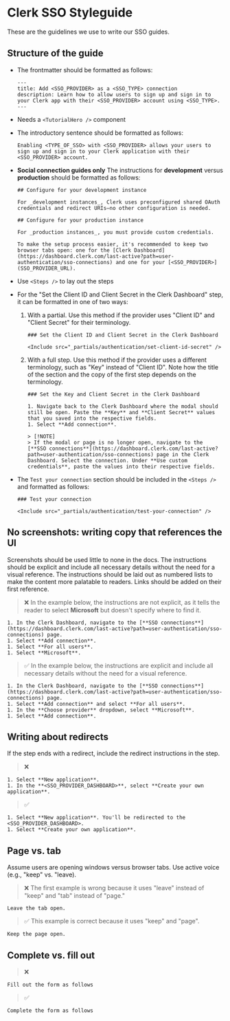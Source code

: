 # Clerk SSO Styleguide

These are the guidelines we use to write our SSO guides.

## Structure of the guide

- The frontmatter should be formatted as follows:

  ```mdx
  ---
  title: Add <SSO_PROVIDER> as a <SSO_TYPE> connection
  description: Learn how to allow users to sign up and sign in to your Clerk app with their <SSO_PROVIDER> account using <SSO_TYPE>.
  ---
  ```

- Needs a `<TutorialHero />` component
- The introductory sentence should be formatted as follows:

  ```mdx
  Enabling <TYPE_OF_SSO> with <SSO_PROVIDER> allows your users to sign up and sign in to your Clerk application with their <SSO_PROVIDER> account.
  ```

- **Social connection guides only** The instructions for **development** versus **production** should be formatted as follows:

  ```mdx
  ## Configure for your development instance

  For _development instances_, Clerk uses preconfigured shared OAuth credentials and redirect URIs—no other configuration is needed.

  ## Configure for your production instance

  For _production instances_, you must provide custom credentials.

  To make the setup process easier, it's recommended to keep two browser tabs open: one for the [Clerk Dashboard](https://dashboard.clerk.com/last-active?path=user-authentication/sso-connections) and one for your [<SSO_PROVIDER>](SSO_PROVIDER_URL).
  ```

- Use `<Steps />` to lay out the steps
- For the "Set the Client ID and Client Secret in the Clerk Dashboard" step, it can be formatted in one of two ways:

  1. With a partial. Use this method if the provider uses "Client ID" and "Client Secret" for their terminology.

     ```mdx
     ### Set the Client ID and Client Secret in the Clerk Dashboard

     <Include src="_partials/authentication/set-client-id-secret" />
     ```

  1. With a full step. Use this method if the provider uses a different terminology, such as "Key" instead of "Client ID". Note how the title of the section and the copy of the first step depends on the terminology.

     ```mdx
     ### Set the Key and Client Secret in the Clerk Dashboard

     1. Navigate back to the Clerk Dashboard where the modal should still be open. Paste the **Key** and **Client Secret** values that you saved into the respective fields.
     1. Select **Add connection**.

     > [!NOTE]
     > If the modal or page is no longer open, navigate to the [**SSO connections**](https://dashboard.clerk.com/last-active?path=user-authentication/sso-connections) page in the Clerk Dashboard. Select the connection. Under **Use custom credentials**, paste the values into their respective fields.
     ```

- The `Test your connection` section should be included in the `<Steps />` and formatted as follows:

  ```mdx
  ### Test your connection

  <Include src="_partials/authentication/test-your-connection" />
  ```

## No screenshots: writing copy that references the UI

Screenshots should be used little to none in the docs. The instructions should be explicit and include all necessary details without the need for a visual reference. The instructions should be laid out as numbered lists to make the content more palatable to readers. Links should be added on their first reference.

> ❌ In the example below, the instructions are not explicit, as it tells the reader to select **Microsoft** but doesn't specify where to find it.

```mdx
1. In the Clerk Dashboard, navigate to the [**SSO connections**](https://dashboard.clerk.com/last-active?path=user-authentication/sso-connections) page.
1. Select **Add connection**.
1. Select **For all users**.
1. Select **Microsoft**.
```

> ✅ In the example below, the instructions are explicit and include all necessary details without the need for a visual reference.

```mdx
1. In the Clerk Dashboard, navigate to the [**SSO connections**](https://dashboard.clerk.com/last-active?path=user-authentication/sso-connections) page.
1. Select **Add connection** and select **For all users**.
1. In the **Choose provider** dropdown, select **Microsoft**.
1. Select **Add connection**.
```

## Writing about redirects

If the step ends with a redirect, include the redirect instructions in the step.

> ❌

```mdx
1. Select **New application**.
1. In the **<SSO_PROVIDER_DASHBOARD>**, select **Create your own application**.
```

> ✅

```mdx
1. Select **New application**. You'll be redirected to the <SSO_PROVIDER_DASHBOARD>.
1. Select **Create your own application**.
```

## Page vs. tab

Assume users are opening windows versus browser tabs. Use active voice (e.g., "keep" vs. "leave).

> ❌ The first example is wrong because it uses "leave" instead of "keep" and "tab" instead of "page."

```mdx
Leave the tab open.
```

> ✅ This example is correct because it uses "keep" and "page".

```mdx
Keep the page open.
```

## Complete vs. fill out

> ❌

```mdx
Fill out the form as follows
```

> ✅

```mdx
Complete the form as follows
```
